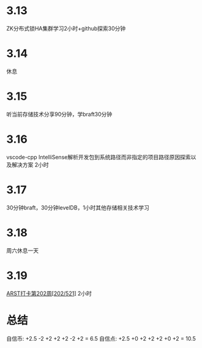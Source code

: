 # 3.13
ZK分布式锁HA集群学习2小时+github探索30分钟

# 3.14
休息

# 3.15
听当前存储技术分享90分钟，学braft30分钟

# 3.16
vscode-cpp IntelliSense解析开发包到系统路径而非指定的项目路径原因探索以及解决方案
2小时

# 3.17
30分钟braft，30分钟levelDB，1小时其他存储相关技术学习

# 3.18
周六休息一天

# 3.19
[ARST打卡第202周[202/521]](https://www.wolfdan.cn/ARST%E6%89%93%E5%8D%A1%E7%AC%AC202%E5%91%A8-202-521/) 2小时

# 总结
自信币: +2.5 -2 +2 +2 +2 -2 +2 = 6.5
自信点: +2.5 +0 +2 +2 +2 +0 +2 = 10.5